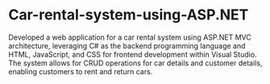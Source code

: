 # Car-rental-system-using-ASP.NET
Developed a web application for a car rental system using ASP.NET MVC architecture,  leveraging C# as the backend programming language and HTML, JavaScript, and CSS  for frontend development within Visual Studio. The system allows for CRUD operations  for car details and customer details, enabling customers to rent and return cars. 
